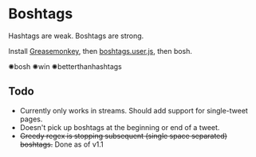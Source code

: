 Boshtags
===
Hashtags are weak. Boshtags are strong.

Install [Greasemonkey](https://addons.mozilla.org/en-US/firefox/addon/greasemonkey/), then [boshtags.user.js](https://raw.github.com/tdwright/BoshTags/master/boshtags.user.js), then bosh.

&#10042;bosh &#10042;win &#10042;betterthanhashtags

Todo
---
* Currently only works in streams. Should add support for single-tweet pages.
* Doesn't pick up boshtags at the beginning or end of a tweet.
* ~~Greedy regex is stopping subsequent (single space separated) boshtags.~~ Done as of v1.1
